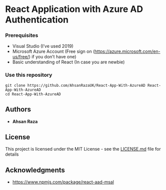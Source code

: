 # React Application with Azure AD Authentication

### Prerequisites

*	Visual Studio (I’ve used 2019)
*	Microsoft Azure Account (Free sign on (https://azure.microsoft.com/en-us/free/) if you don’t have one)
*	Basic understanding of React (In case you are newbie)

### Use this repository

```
git clone https://github.com/AhsanRazaUK/React-App-With-AzureAD React-App-With-AzureAD
cd React-App-With-AzureAD
```
## Authors

* **Ahsan Raza** 

## License

This project is licensed under the MIT License - see the [LICENSE.md](LICENSE.md) file for details

## Acknowledgments

* https://www.npmjs.com/package/react-aad-msal

